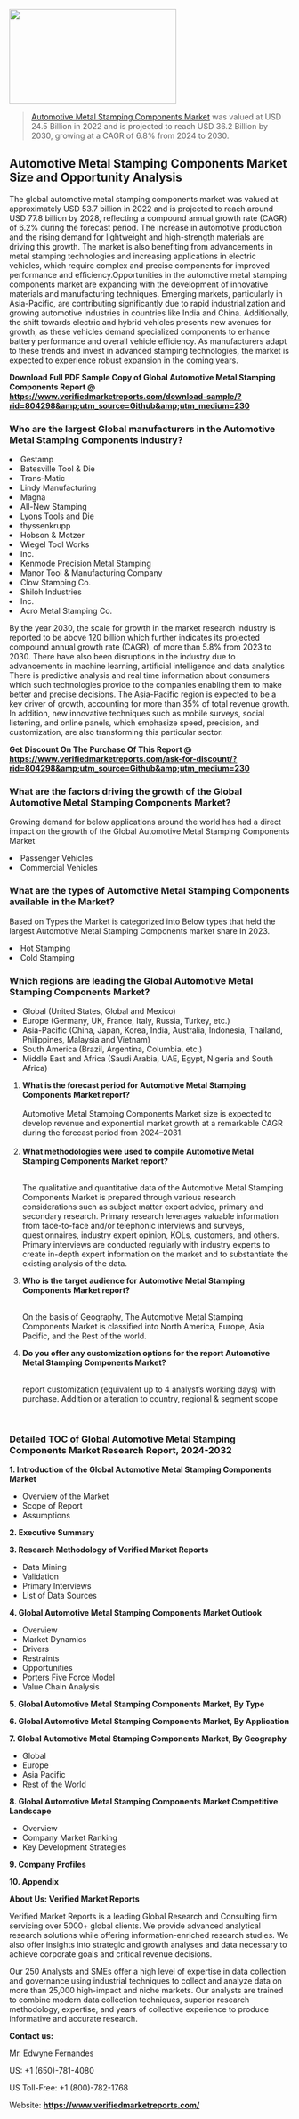 <img src="https://ffe5etoiles.com/wp-content/uploads/2024/12/MST1-300x171.png" alt="" width="300" height="171" class="alignnone size-medium wp-image-20088" /><blockquote><p><p><a href="https://www.verifiedmarketreports.com/download-sample/?rid=804298&utm_source=Github&utm_medium=230" target="_blank">Automotive Metal Stamping Components Market</a> was valued at USD 24.5 Billion in 2022 and is projected to reach USD 36.2 Billion by 2030, growing at a CAGR of 6.8% from 2024 to 2030.</p></blockquote><p><h2>Automotive Metal Stamping Components Market Size and Opportunity Analysis</h2>The global automotive metal stamping components market was valued at approximately USD 53.7 billion in 2022 and is projected to reach around USD 77.8 billion by 2028, reflecting a compound annual growth rate (CAGR) of 6.2% during the forecast period. The increase in automotive production and the rising demand for lightweight and high-strength materials are driving this growth. The market is also benefiting from advancements in metal stamping technologies and increasing applications in electric vehicles, which require complex and precise components for improved performance and efficiency.Opportunities in the automotive metal stamping components market are expanding with the development of innovative materials and manufacturing techniques. Emerging markets, particularly in Asia-Pacific, are contributing significantly due to rapid industrialization and growing automotive industries in countries like India and China. Additionally, the shift towards electric and hybrid vehicles presents new avenues for growth, as these vehicles demand specialized components to enhance battery performance and overall vehicle efficiency. As manufacturers adapt to these trends and invest in advanced stamping technologies, the market is expected to experience robust expansion in the coming years.</p><p class=""><strong>Download Full PDF Sample Copy of Global Automotive Metal Stamping Components Report @ <a href="https://www.verifiedmarketreports.com/download-sample/?rid=804298&amp;utm_source=Github&amp;utm_medium=230" target="_blank">https://www.verifiedmarketreports.com/download-sample/?rid=804298&amp;utm_source=Github&amp;utm_medium=230</a></strong></p><h3 id="" class="">Who are the largest Global manufacturers in the Automotive Metal Stamping Components industry?</h3><p><li>Gestamp</li><li> Batesville Tool & Die</li><li> Trans-Matic</li><li> Lindy Manufacturing</li><li> Magna</li><li> All-New Stamping</li><li> Lyons Tools and Die</li><li> thyssenkrupp</li><li> Hobson & Motzer</li><li> Wiegel Tool Works</li><li> Inc.</li><li> Kenmode Precision Metal Stamping</li><li> Manor Tool & Manufacturing Company</li><li> Clow Stamping Co.</li><li> Shiloh Industries</li><li> Inc.</li><li> Acro Metal Stamping Co.</li></p><div class=""><div class="" dir="" data-message-author-role="" data-message-id="" data-message-model-slug=""><div class=""><div class=""><div class=""><div class="" dir="" data-message-author-role="" data-message-id="" data-message-model-slug=""><div class=""><div class=""><p>By the year 2030, the scale for growth in the market research industry is reported to be above 120 billion which further indicates its projected compound annual growth rate (CAGR), of more than 5.8% from 2023 to 2030. There have also been disruptions in the industry due to advancements in machine learning, artificial intelligence and data analytics There is predictive analysis and real time information about consumers which such technologies provide to the companies enabling them to make better and precise decisions. The Asia-Pacific region is expected to be a key driver of growth, accounting for more than 35% of total revenue growth. In addition, new innovative techniques such as mobile surveys, social listening, and online panels, which emphasize speed, precision, and customization, are also transforming this particular sector.</p><p><strong>Get Discount On The Purchase Of This Report @&nbsp; <a href="https://www.verifiedmarketreports.com/ask-for-discount/?rid=804298&amp;utm_source=Github&amp;utm_medium=230" target="_blank">https://www.verifiedmarketreports.com/ask-for-discount/?rid=804298&amp;utm_source=Github&amp;utm_medium=230</a></strong></p></div></div></div></div></div></div></div></div><h3 id="" class="">What are the factors driving the growth of the Global Automotive Metal Stamping Components Market?</h3><p id="" class="">Growing demand for below applications around the world has had a direct impact on the growth of the Global Automotive Metal Stamping Components Market</p><p id="" class=""><li>Passenger Vehicles</li><li> Commercial Vehicles</li></p><h3 id="" class="">What are the types of Automotive Metal Stamping Components available in the Market?</h3><p id="" class="">Based on Types the Market is categorized into Below types that held the largest Automotive Metal Stamping Components market share In 2023.</p><p id="" class=""><li>Hot Stamping</li><li> Cold Stamping</li></p><h3 id="" class="">Which regions are leading the Global Automotive Metal Stamping Components Market?</h3><ul><li>Global (United States, Global and Mexico)</li><li>Europe (Germany, UK, France, Italy, Russia, Turkey, etc.)</li><li>Asia-Pacific (China, Japan, Korea, India, Australia, Indonesia, Thailand, Philippines, Malaysia and Vietnam)</li><li>South America (Brazil, Argentina, Columbia, etc.)</li><li>Middle East and Africa (Saudi Arabia, UAE, Egypt, Nigeria and South Africa)</li></ul><p><ol><li><strong>What is the forecast period for Automotive Metal Stamping Components Market report?<br /></strong><br /><span data-sheets-root="1" data-sheets-value="{&quot;1&quot;:2,&quot;2&quot;:&quot;XXXX size is expected to develop revenue and exponential market growth at a remarkable CAGR during the forecast period from 2024&ndash;2030.&quot;}" data-sheets-userformat="{&quot;2&quot;:12674,&quot;4&quot;:{&quot;1&quot;:2,&quot;2&quot;:16776960},&quot;10&quot;:2,&quot;11&quot;:0,&quot;15&quot;:&quot;Arial&quot;,&quot;16&quot;:12}">Automotive Metal Stamping Components Market size is expected to develop revenue and exponential market growth at a remarkable CAGR during the forecast period from 2024&ndash;2031.</span><br /><br /></li><li><strong>What methodologies were used to compile Automotive Metal Stamping Components Market report?<br /><br /></strong><p>The qualitative and quantitative data of the&nbsp;Automotive Metal Stamping Components Market is prepared through various research considerations such as subject matter expert advice, primary and secondary research. Primary research leverages valuable information from face-to-face and/or telephonic interviews and surveys, questionnaires, industry expert opinion, KOLs, customers, and others. Primary interviews are conducted regularly with industry experts to create in-depth expert information on the market and to substantiate the existing analysis of the data.&nbsp;</p></li><li><strong>Who is the target audience for Automotive Metal Stamping Components Market report?<br /><br /></strong><p>On the basis of Geography, The&nbsp;Automotive Metal Stamping Components Market is classified into North America, Europe, Asia Pacific, and the Rest of the world.</p></li><li><strong>Do you offer any customization options for the report Automotive Metal Stamping Components Market?<br /><br /></strong><p>report customization (equivalent up to 4 analyst&rsquo;s working days) with purchase. Addition or alteration to country, regional &amp; segment scope</p><p>&nbsp;</p></li></ol></p><h3 id="" class="">Detailed TOC of Global Automotive Metal Stamping Components Market Research Report, 2024-2032</h3><p id="" class=""><strong>1. Introduction of the Global Automotive Metal Stamping Components Market</strong></p><ul><li>Overview of the Market</li><li>Scope of Report</li><li>Assumptions</li></ul><p id="" class=""><strong>2. Executive Summary</strong></p><p id="" class=""><strong>3. Research Methodology of&nbsp;Verified Market Reports</strong></p><ul><li>Data Mining</li><li>Validation</li><li>Primary Interviews</li><li>List of Data Sources</li></ul><p id="" class=""><strong>4. Global Automotive Metal Stamping Components Market Outlook</strong></p><ul><li>Overview</li><li>Market Dynamics</li><li>Drivers</li><li>Restraints</li><li>Opportunities</li><li>Porters Five Force Model</li><li>Value Chain Analysis</li></ul><p id="" class=""><strong>5. Global Automotive Metal Stamping Components Market, By&nbsp;Type</strong></p><p id="" class=""><strong>6. Global Automotive Metal Stamping Components Market, By Application</strong></p><p id="" class=""><strong>7. Global Automotive Metal Stamping Components Market, By Geography</strong></p><ul><li>Global</li><li>Europe</li><li>Asia Pacific</li><li>Rest of the World</li></ul><p id="" class=""><strong>8. Global Automotive Metal Stamping Components Market Competitive Landscape</strong></p><ul><li>Overview</li><li>Company Market Ranking</li><li>Key Development Strategies</li></ul><p id="" class=""><strong>9. Company Profiles</strong></p><p id="" class=""><strong>10. Appendix</strong></p><p id="" class=""><strong>About Us: Verified Market Reports</strong></p><p id="" class="">Verified Market Reports is a leading Global Research and Consulting firm servicing over 5000+ global clients. We provide advanced analytical research solutions while offering information-enriched research studies. We also offer insights into strategic and growth analyses and data necessary to achieve corporate goals and critical revenue decisions.</p><p id="" class="">Our 250 Analysts and SMEs offer a high level of expertise in data collection and governance using industrial techniques to collect and analyze data on more than 25,000 high-impact and niche markets. Our analysts are trained to combine modern data collection techniques, superior research methodology, expertise, and years of collective experience to produce informative and accurate research.</p><p id="" class=""><strong>Contact us:</strong></p><p id="" class="">Mr. Edwyne Fernandes</p><p id="" class="">US: +1 (650)-781-4080</p><p id="" class="">US Toll-Free: +1 (800)-782-1768</p><p id="" class="">Website: <a target="" data-test-app-aware-link=""><strong>https://www.verifiedmarketreports.com/</strong></a></p>
